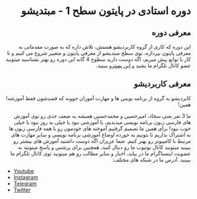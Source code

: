 <h1 dir="rtl"> دوره استادی در پایتون سطح 1 - مبتدیشو </h1>

<h2 dir="rtl"> معرفی دوره </h2>
<p dir="rtl">
این دوره که کاری از گروه کاربردیشو هستش، تلاش داره که به صورت مقدماتی به معرفی پایتون بپردازه، توی سطح مبتدیشو از معرفی پایتون و متغییر شروع می کنیم و تا کار با توابع پیش میریم، اگه دوست دارید سطوح 4 گانه این دوره رو بهتر بشناسید میتونید عضو کانال تلگرام ما بشید و <a href="https://t.me/karbordishow/14">این پست</a>رو ببینید.
</p>
<h2 dir="rtl"> معرفی کاربردیشو </h2>

<p dir="rtl">           
کابردیشو یه گروه از برنامه نویس ها و مهارت آموزان جوونه که قصدشون فقط آموزشه! همین!
</p>
<p dir="rtl">
ما 3 نفر یعنی سجاد، امیرحسین و محمدحسین همیشه یه ضعف جدی رو توی آموزش های فارسی زبون برنامه نویسی میدیدیم، یا آموزشی نبود یا خیلی به روز نبود یا خیلی خوب نبود! برای همین ما تصمیم گرفتیم آموخته های خودمون رو با همه فارسی زبون ها به اشتراک بذاریم تا بتونیم یه خورده اوضاع آموزشی برنامه نویسی و سایر مهارت های مرتبط با کامپیوتر رو بهتر کنیم.
شما عزیزان اگه دوست داشتید آموزش های بیشتر رو ببینید میتونید کانال یوتیوب ما رو دنبال کنید، همچنین برای پرشس و پاسخ میتونید به عضویت اینستاگرام ما در بیاید، اخبار و سایر مطالب رو هم میتونید توی کانال تلگرام ما ببینید. آدرس ما در شبکه های مختلف:
</p>

-   [Youtube](https://www.youtube.com/channel/UCsRqMrtmnyAGsyngLi55vww)
-   [Instagram](https://www.instagram.com/karbordishow/)
-   [Telegram](https://t.me/karbordishow)
-   [Twitter](https://twitter.com/karbordishow)
